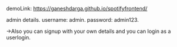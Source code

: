 demoLink: https://ganeshdarga.github.io/spotifyfrontend/

admin details.
username: admin.
password: admin123.

->Also you can signup with your own details and you can login as a userlogin.

